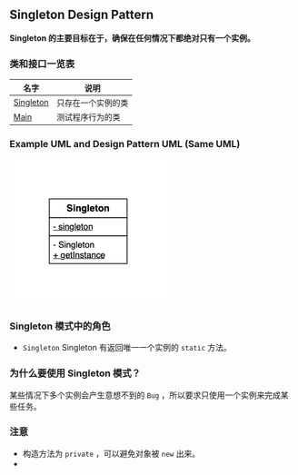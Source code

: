 ## Singleton Design Pattern

**Singleton 的主要目标在于，确保在任何情况下都绝对只有一个实例。**

### 类和接口一览表

| 名字                                          | 说明             |
| --------------------------------------------- | ---------------- |
| [Singleton](./Singleton.java)                 | 只存在一个实例的类   |
| [Main](./Main.java)                           | 测试程序行为的类 |

### Example UML and Design Pattern UML (Same UML)

![singleton](resource/singleton.png)

### Singleton 模式中的角色

- `Singleton` Singleton 有返回唯一一个实例的 `static` 方法。

### 为什么要使用 Singleton 模式？

某些情况下多个实例会产生意想不到的 `Bug` ，所以要求只使用一个实例来完成某些任务。

### 注意

- 构造方法为 `private` ，可以避免对象被 `new` 出来。
- 

